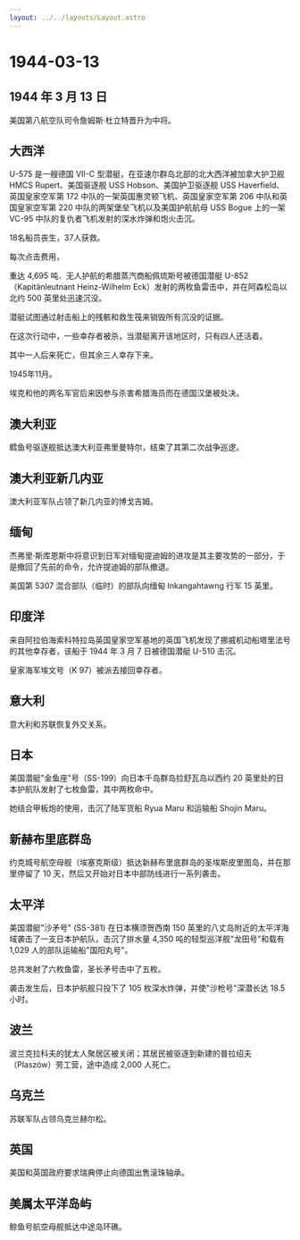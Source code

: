 ```yaml
---
layout: ../../layouts/Layout.astro
---
```


# 1944-03-13

## 1944 年 3 月 13 日

美国第八航空队司令詹姆斯·杜立特晋升为中将。

## 大西洋

U-575 是一艘德国 VII-C 型潜艇，在亚速尔群岛北部的北大西洋被加拿大护卫舰
HMCS Rupert、美国驱逐舰 USS Hobson、美国护卫驱逐舰 USS
Haverfield、英国皇家空军第 172 中队的一架英国惠灵顿飞机、英国皇家空军第
206 中队和英国皇家空军第 220 中队的两架堡垒飞机以及美国护航航母 USS
Bogue 上的一架 VC-95 中队的复仇者飞机发射的深水炸弹和炮火击沉。

18名船员丧生，37人获救。

每次点击费用，

重达 4,695 吨、无人护航的希腊蒸汽商船佩琉斯号被德国潜艇
U-852（Kapitänleutnant Heinz-Wilhelm
Eck）发射的两枚鱼雷击中，并在阿森松岛以北约 500 英里处迅速沉没。

潜艇试图通过射击船上的残骸和救生筏来销毁所有沉没的证据。

在这次行动中，一些幸存者被杀，当潜艇离开该地区时，只有四人还活着。

其中一人后来死亡，但其余三人幸存下来。

1945年11月。

埃克和他的两名军官后来因参与杀害希腊海员而在德国汉堡被处决。

## 澳大利亚

鳕鱼号驱逐舰抵达澳大利亚弗里曼特尔，结束了其第二次战争巡逻。

## 澳大利亚新几内亚

澳大利亚军队占领了新几内亚的博戈吉姆。

## 缅甸

杰弗里·斯库恩斯中将意识到日军对缅甸提迪姆的进攻是其主要攻势的一部分，于是撤回了先前的命令，允许提迪姆的部队撤退。

美国第 5307 混合部队（临时）的部队向缅甸 Inkangahtawng 行军 15 英里。

## 印度洋

来自阿拉伯海索科特拉岛英国皇家空军基地的英国飞机发现了挪威机动船塔里法号的其他幸存者，该船于
1944 年 3 月 7 日被德国潜艇 U-510 击沉。

皇家海军埃文号（K 97）被派去接回幸存者。

## 意大利

意大利和苏联恢复外交关系。

## 日本

美国潜艇"金鱼座"号（SS-199）向日本千岛群岛拉舒瓦岛以西约 20
英里处的日本护航队发射了七枚鱼雷，其中两枚命中。

她结合甲板炮的使用，击沉了陆军货船 Ryua Maru 和运输船 Shojin Maru。

## 新赫布里底群岛

约克城号航空母舰（埃塞克斯级）抵达新赫布里底群岛的圣埃斯皮里图岛，并在那里停留了
10 天，然后又开始对日本中部防线进行一系列袭击。

## 太平洋

美国潜艇"沙矛号" (SS-381) 在日本横须贺西南 150
英里的八丈岛附近的太平洋海域袭击了一支日本护航队，击沉了排水量 4,350
吨的轻型巡洋舰"龙田号"和载有 1,029 人的部队运输船"国阳丸号"。

总共发射了六枚鱼雷，圣长矛号击中了五枚。

袭击发生后，日本护航舰只投下了 105 枚深水炸弹，并使"沙枪号"深潜长达 18.5
小时。

## 波兰

波兰克拉科夫的犹太人聚居区被关闭；其居民被驱逐到新建的普拉绍夫（Plaszów）劳工营，途中造成
2,000 人死亡。

## 乌克兰

苏联军队占领乌克兰赫尔松。

## 英国

美国和英国政府要求瑞典停止向德国出售滚珠轴承。

## 美属太平洋岛屿

鲸鱼号航空母舰抵达中途岛环礁。